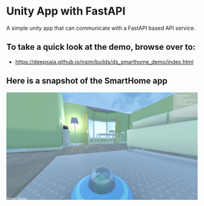 # Unity App with FastAPI
A simple unity app that can communicate with a FastAPI based API service.

## To take a quick look at the demo, browse over to:
- https://deepsaia.github.io/nsim/builds/ds_smarthome_demo/index.html

## Here is a snapshot of the SmartHome app
![Here is a snapshot of the SmartHome app](assets/nsim_snap01.jpg)
